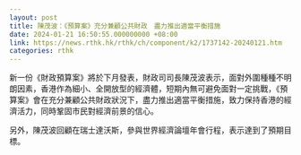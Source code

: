 ```yaml
---
layout: post
title: 陳茂波：《預算案》充分兼顧公共財政　盡力推出適當平衡措施
date: 2024-01-21 16:50:55.000000000 +08:00
link: https://news.rthk.hk/rthk/ch/component/k2/1737142-20240121.htm
categories: rthk
---
```


新一份《財政預算案》將於下月發表，財政司司長陳茂波表示，面對外圍種種不明朗因素，香港作為細小、全開放型的經濟體，短期內無可避免面對一定挑戰，《預算案》會在充分兼顧公共財政狀況下，盡力推出適當平衡措施，致力保持香港的經濟活力，同時鞏固市民對經濟前景的信心。

另外，陳茂波回顧在瑞士達沃斯，參與世界經濟論壇年會行程，表示達到了預期目標。
